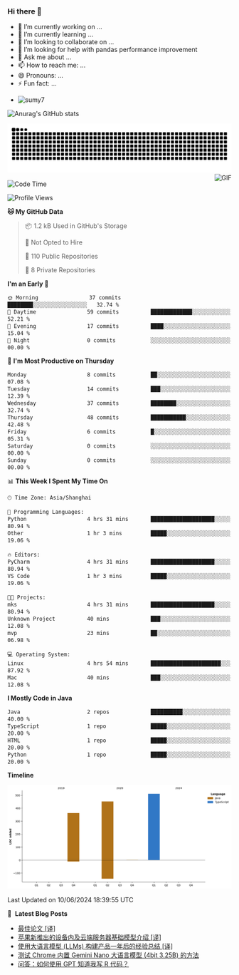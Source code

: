 ### Hi there 👋
<!--
**alloevil/alloevil** is a ✨ _special_ ✨ repository because its `README.md` (this file) appears on your GitHub profile.

Here are some ideas to get you started:

- 🔭 I’m currently working on ...
- 🌱 I’m currently learning ...
- 👯 I’m looking to collaborate on ...
- 🤔 I’m looking for help with ...
- 💬 Ask me about ...
- 📫 How to reach me: ...
- 😄 Pronouns: ...
- ⚡ Fun fact: ...
-->

- 🔭 I’m currently working on ...
- 🌱 I’m currently learning ...
- 👯 I’m looking to collaborate on ...
- 🤔 I’m looking for help with pandas performance improvement
- 💬 Ask me about ...
- 📫 How to reach me: ...
- 😄 Pronouns: ...
- ⚡ Fun fact: ...
  
+ ![sumy7](https://komarev.com/ghpvc/?username=alloevil)

![Anurag's GitHub stats](https://github-readme-stats.vercel.app/api?username=alloevil&show_icons=true&bg_color=00000000)

<picture align="center">
  <source media="(prefers-color-scheme: dark)" srcset="https://github.com/alloevil/alloevil/blob/output/github-contribution-grid-snake.svg">
  <source media="(prefers-color-scheme: dark)" srcset="https://github.com/alloevil/alloevil/blob/output/github-contribution-grid-snake.svg">
  <img alt="github contribution grid snake animation" src="https://github.com/alloevil/alloevil/blob/output/github-contribution-grid-snake.svg">
</picture>

<img align="right" alt="GIF" src="https://raw.githubusercontent.com/JoeyBling/JoeyBling/master/pic/pusheencode.gif" />

<!--START_SECTION:waka-->
![Code Time](http://img.shields.io/badge/Code%20Time-2%2C252%20hrs%2045%20mins-blue)

![Profile Views](http://img.shields.io/badge/Profile%20Views-0-blue)

**🐱 My GitHub Data** 

> 📦 1.2 kB Used in GitHub's Storage 
 > 
> 🚫 Not Opted to Hire
 > 
> 📜 110 Public Repositories 
 > 
> 🔑 8 Private Repositories 
 > 
**I'm an Early 🐤** 

```text
🌞 Morning                37 commits          ████████░░░░░░░░░░░░░░░░░   32.74 % 
🌆 Daytime                59 commits          █████████████░░░░░░░░░░░░   52.21 % 
🌃 Evening                17 commits          ████░░░░░░░░░░░░░░░░░░░░░   15.04 % 
🌙 Night                  0 commits           ░░░░░░░░░░░░░░░░░░░░░░░░░   00.00 % 
```
📅 **I'm Most Productive on Thursday** 

```text
Monday                   8 commits           ██░░░░░░░░░░░░░░░░░░░░░░░   07.08 % 
Tuesday                  14 commits          ███░░░░░░░░░░░░░░░░░░░░░░   12.39 % 
Wednesday                37 commits          ████████░░░░░░░░░░░░░░░░░   32.74 % 
Thursday                 48 commits          ███████████░░░░░░░░░░░░░░   42.48 % 
Friday                   6 commits           █░░░░░░░░░░░░░░░░░░░░░░░░   05.31 % 
Saturday                 0 commits           ░░░░░░░░░░░░░░░░░░░░░░░░░   00.00 % 
Sunday                   0 commits           ░░░░░░░░░░░░░░░░░░░░░░░░░   00.00 % 
```


📊 **This Week I Spent My Time On** 

```text
🕑︎ Time Zone: Asia/Shanghai

💬 Programming Languages: 
Python                   4 hrs 31 mins       ████████████████████░░░░░   80.94 % 
Other                    1 hr 3 mins         █████░░░░░░░░░░░░░░░░░░░░   19.06 % 

🔥 Editors: 
PyCharm                  4 hrs 31 mins       ████████████████████░░░░░   80.94 % 
VS Code                  1 hr 3 mins         █████░░░░░░░░░░░░░░░░░░░░   19.06 % 

🐱‍💻 Projects: 
mks                      4 hrs 31 mins       ████████████████████░░░░░   80.94 % 
Unknown Project          40 mins             ███░░░░░░░░░░░░░░░░░░░░░░   12.08 % 
mvp                      23 mins             ██░░░░░░░░░░░░░░░░░░░░░░░   06.98 % 

💻 Operating System: 
Linux                    4 hrs 54 mins       ██████████████████████░░░   87.92 % 
Mac                      40 mins             ███░░░░░░░░░░░░░░░░░░░░░░   12.08 % 
```

**I Mostly Code in Java** 

```text
Java                     2 repos             ██████████░░░░░░░░░░░░░░░   40.00 % 
TypeScript               1 repo              █████░░░░░░░░░░░░░░░░░░░░   20.00 % 
HTML                     1 repo              █████░░░░░░░░░░░░░░░░░░░░   20.00 % 
Python                   1 repo              █████░░░░░░░░░░░░░░░░░░░░   20.00 % 
```



**Timeline**

![Lines of Code chart](https://raw.githubusercontent.com/alloevil/alloevil/main/assets/bar_graph.png)


 Last Updated on 10/06/2024 18:39:55 UTC
<!--END_SECTION:waka-->

📕 &nbsp;**Latest Blog Posts**
<!-- BLOG-POST-LIST:START -->
- [最佳论文 [译]](https://baoyu.io/translations/writing/the-best-essay)
- [苹果新推出的设备内及云端服务器基础模型介绍 [译]](https://baoyu.io/translations/apple/introducing-apple-foundation-models)
- [使用大语言模型 &lpar;LLMs&rpar; 构建产品一年后的经验总结 [译]](https://baoyu.io/translations/llm/what-we-learned-from-a-year-of-building-with-llms)
- [测试 Chrome 内置  Gemini Nano 大语言模型 &lpar;4bit 3.25B&rpar; 的方法](https://baoyu.io/blog/ai/how-to-enable-gemini-nano-for-chrome)
- [问答：如何使用 GPT 知道我写 R 代码？](https://baoyu.io/blog/ai/qa-how-to-use-gpt-to-write-code)
<!-- BLOG-POST-LIST:END -->

